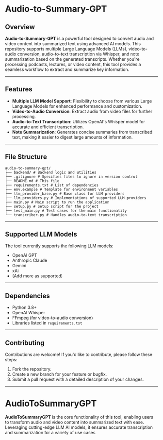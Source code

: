 # Audio-to-Summary-GPT

## Overview

**Audio-to-Summary-GPT** is a powerful tool designed to convert audio and video content into summarized text using advanced AI models. This repository supports multiple Large Language Models (LLMs), video-to-audio conversion, audio-to-text transcription via Whisper, and note summarization based on the generated transcripts. Whether you're processing podcasts, lectures, or video content, this tool provides a seamless workflow to extract and summarize key information.

---

## Features

- **Multiple LLM Model Support**: Flexibility to choose from various Large Language Models for enhanced performance and customization.
- **Video-to-Audio Conversion**: Extract audio from video files for further processing.
- **Audio-to-Text Transcription**: Utilizes OpenAI's Whisper model for accurate and efficient transcription.
- **Note Summarization**: Generates concise summaries from transcribed text, making it easier to digest large amounts of information.

---

## File Structure
```
audio-to-summary-gpt/
├── backend/ # Backend logic and utilities
├── .gitignore # Specifies files to ignore in version control
├── README.md # This file
├── requirements.txt # List of dependencies
├── env.example # Template for environment variables
├── llm_provider_base.py # Base class for LLM providers
├── llm_providers.py # Implementations of supported LLM providers
├── main.py # Main script to run the application
├── setup.py # Setup script for the project
├── test_main.py # Test cases for the main functionality
└── transcriber.py # Handles audio-to-text transcription
```
---

## Supported LLM Models

The tool currently supports the following LLM models:
- OpenAI GPT
- Anthropic Claude
- Gemini
- xAi
- (Add more as supported)

---

## Dependencies

- Python 3.8+
- OpenAI Whisper
- FFmpeg (for video-to-audio conversion)
- Libraries listed in `requirements.txt`

---

## Contributing

Contributions are welcome! If you'd like to contribute, please follow these steps:
1. Fork the repository.
2. Create a new branch for your feature or bugfix.
3. Submit a pull request with a detailed description of your changes.

---

# AudioToSummaryGPT

**AudioToSummaryGPT** is the core functionality of this tool, enabling users to transform audio and video content into summarized text with ease. Leveraging cutting-edge LLM AI models, it ensures accurate transcription and summarization for a variety of use cases.
